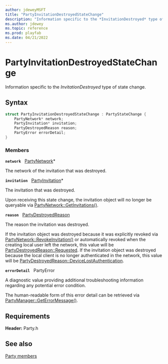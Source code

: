 ```yaml
---
author: jdeweyMSFT
title: "PartyInvitationDestroyedStateChange"
description: "Information specific to the *InvitationDestroyed* type of state change."
ms.author: jdewey
ms.topic: reference
ms.prod: playfab
ms.date: 04/21/2022
---
```


# PartyInvitationDestroyedStateChange  

Information specific to the *InvitationDestroyed* type of state change.  

## Syntax  
  
```cpp
struct PartyInvitationDestroyedStateChange : PartyStateChange {  
    PartyNetwork* network;  
    PartyInvitation* invitation;  
    PartyDestroyedReason reason;  
    PartyError errorDetail;  
}  
```
  
### Members  
  
**`network`** &nbsp; [PartyNetwork](../classes/PartyNetwork/partynetwork.md)*  
  
The network of the invitation that was destroyed.
  
**`invitation`** &nbsp; [PartyInvitation](../classes/PartyInvitation/partyinvitation.md)*  
  
The invitation that was destroyed.
  
Upon receiving this state change, the invitation object will no longer be queryable via [PartyNetwork::GetInvitations()](../classes/PartyNetwork/methods/partynetwork_getinvitations.md).
  
**`reason`** &nbsp; [PartyDestroyedReason](../enums/partydestroyedreason.md)  
  
The reason the invitation was destroyed.
  
If the invitation object was destroyed because it was explicitly revoked via [PartyNetwork::RevokeInvitation()](../classes/PartyNetwork/methods/partynetwork_revokeinvitation.md) or automatically revoked when the creating local user left the network, this value will be [PartyDestroyedReason::Requested](../enums/partydestroyedreason.md). If the invitation object was destroyed because the local client is no longer authenticated in the network, this value will be [PartyDestroyedReason::DeviceLostAuthentication](../enums/partydestroyedreason.md).
  
**`errorDetail`** &nbsp; PartyError  
  
A diagnostic value providing additional troubleshooting information regarding any potential error condition.
  
The human-readable form of this error detail can be retrieved via [PartyManager::GetErrorMessage()](../classes/PartyManager/methods/partymanager_geterrormessage.md).
  
  
## Requirements  
  
**Header:** Party.h
  
## See also  
[Party members](../party_members.md)  

  
  
